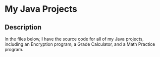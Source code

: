 <h1>My Java Projects</h1>

<h2>Description</h2>
In the files below, I have the source code for all of my Java projects, including an Encryption program, a Grade Calculator, and a Math Practice program.
</br>
